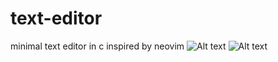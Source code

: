 # text-editor
minimal text editor in c inspired by neovim
![Alt text](text-editor/images/1.png)
![Alt text](text-editor/images/2.png)
